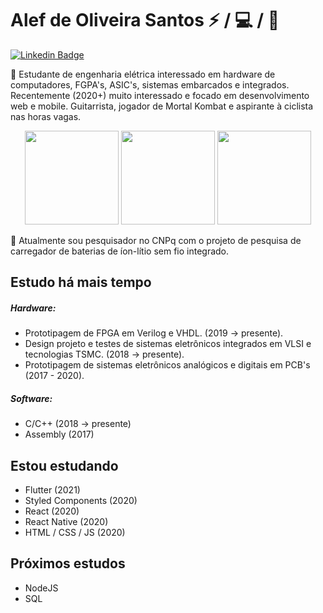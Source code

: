 # Alef de Oliveira Santos :zap: / :computer: / :iphone:

[![Linkedin Badge](https://img.shields.io/badge/-LinkedIn-blue?style=flat-square&logo=Linkedin&logoColor=white&link=https://www.linkedin.com/in/alef-santos/)](https://www.linkedin.com/in/alef-santos/)

:bust_in_silhouette: Estudante de engenharia elétrica interessado em hardware de computadores, FGPA's, ASIC's, sistemas embarcados e integrados. Recentemente (2020+) muito interessado e focado em desenvolvimento web e mobile. Guitarrista, jogador de Mortal Kombat e aspirante à ciclista nas horas vagas.

<p align="center">
<img height="150" width="150" src="http://4.bp.blogspot.com/-PNM50bRjnBc/VQsT-0Ulo-I/AAAAAAAAOFk/EIMqAgVBVwc/s1600/Raiden%2B14.gif">
<img height="150" width="150" src="http://2.bp.blogspot.com/-P0kcIJv71o4/VQsUAXv-HXI/AAAAAAAAOGM/QTgjKLsU-co/s1600/Raiden%2B16.gif">
<img height="150" width="150" src="http://3.bp.blogspot.com/-oX96fMoc3GM/VSvlHSH2tLI/AAAAAAAAQpo/W67VQx6HM3o/s1600/Liu%2BKang%2Bem%2Buma%2Bbicicletainvisivel%2Bsem%2Bas%2Bm%C3%A3os.gif">


	
</p>

:office: Atualmente sou pesquisador no CNPq com o projeto de pesquisa de carregador de baterias de íon-lítio sem fio integrado.


## Estudo há mais tempo
##### Hardware:
  - Prototipagem de FPGA em Verilog e VHDL. (2019 -> presente).
  - Design projeto e testes de sistemas eletrônicos integrados em VLSI e tecnologias TSMC. (2018 -> presente).
  - Prototipagem de sistemas eletrônicos analógicos e digitais em PCB's (2017 - 2020).  
##### Software:
  - C/C++ (2018 -> presente)
  - Assembly (2017)

## Estou estudando
- Flutter (2021)
- Styled Components (2020)
- React (2020)
- React Native (2020)
- HTML / CSS / JS (2020)

## Próximos estudos
- NodeJS
- SQL
